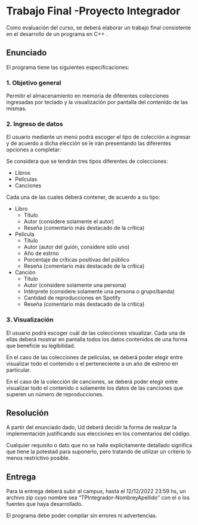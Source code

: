 # Trabajo Final -Proyecto Integrador

Como evaluación del curso, se deberá elaborar un trabajo final  consistente en el desarrollo de un programa en C++ . 

## Enunciado

El programa tiene las siguientes especificaciones:

### 1. Objetivo general

Permitir el almacenamiento en memoria de diferentes colecciones ingresadas por teclado y la visualización por pantalla del contenido de las mismas.

### 2. Ingreso de datos

El usuario mediante un menú podrá escoger el tipo de colección a ingresar y de acuerdo a dicha elección se le irán presentando las diferentes opciones a completar:

Se considera que se tendrán tres tipos diferentes de colecciones:

* Libros
* Películas
* Canciones

Cada una de las cuales deberá contener, de acuerdo a su tipo:

* Libro
  * Título
  * Autor (considere solamente el autor)
  * Reseña (comentario más destacado de la crítica)
* Película
  * Título
  * Autor (autor del guión, considere sólo uno)
  * Año de estrno
  * Porcentaje de críticas positivas del público
  * Reseña (comentario más destacado de la crítica)
* Canción
  * Título
  * Autor (considere solamente una persona)
  * Intérprete (considere solamente una persona o grupo/banda)
  * Cantidad de reproducciones en Spotify
  * Reseña (comentario más destacado de la crítica)

### 3. Visualización

El usuario podrá escoger cuál de las colecciones visualizar.  Cada una de ellas deberá mostrar en pantalla todos los datos contenidos  de una forma que beneficie su legibilidad.

En el caso de las colecciones de películas, se deberá poder elegir entre visualizar todo el contenido o el perteneciente a un año de estreno en particular.

En el caso de la colección de canciones, se deberá poder elegir entre visualizar todo el contenido o solamente los datos de las canciones que superen un número de reproducciones.

## Resolución

A partir del enunciado dado, Ud deberá decidir la forma de realizar la implementación justificando sus elecciones en los comentarios del código.

Cualquier requisito o dato  que no se halle explícitamente detallado significa que  tiene la potestad para suponerlo, pero tratando de utilizar un criterio lo menos restrictivo posible. 

## Entrega
Para la entrega deberá subir al campus, hasta el 12/12/2022 23:59 hs, un archivo zip cuyo nombre sea “TPIntegrador-NombreyApellido” con el o los fuentes que haya desarrollado.

El programa debe poder compilar sin errores ni advertencias.

 


